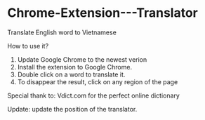 # Chrome-Extension---Translator
Translate English word to Vietnamese

How to use it?
1. Update Google Chrome to the newest verion
2. Install the extension to Google Chrome.
3. Double click on a word to translate it. 
4. To disappear the result, click on any region of the page

Special thank to: Vdict.com for the perfect online dictionary

Update: update the position of the translator.
